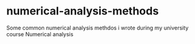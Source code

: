 # numerical-analysis-methods
Some common numerical analysis methdos i wrote during my university course Numerical analysis
